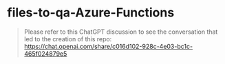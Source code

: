# files-to-qa-Azure-Functions
> Please refer to this ChatGPT discussion to see the conversation that led to the creation of this repo: https://chat.openai.com/share/c016d102-928c-4e03-bc1c-465f024879e5